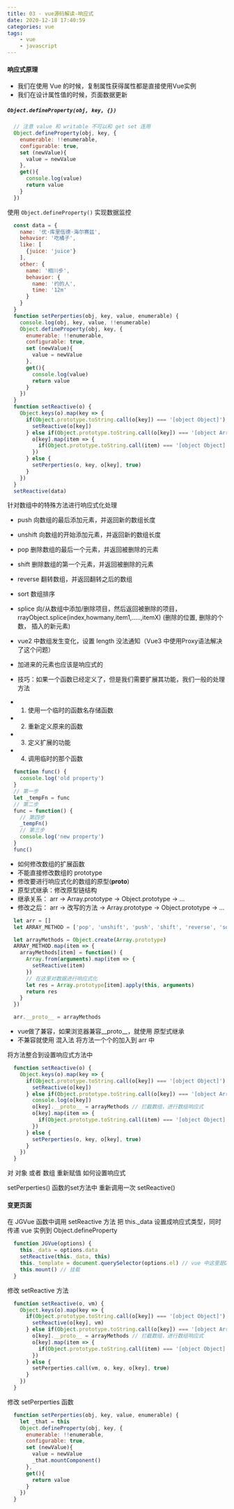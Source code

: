 ```yaml
---
title: 03 - vue源码解读-响应式
date: 2020-12-18 17:40:59
categories: vue
tags:
    - vue
    - javascript
---
```


#### 响应式原理

  - 我们在使用 Vue 的时候，复制属性获得属性都是直接使用Vue实例
  - 我们在设计属性值的时候，页面数据更新

  ##### `Object.defineProperty(obj, key, {})`

  ~~~js
    // 注意 value 和 writable 不可以和 get set 连用
    Object.defineProperty(obj, key, {
      enumerable: !!enumerable,
      configurable: true,
      set (newValue){
        value = newValue
      },
      get(){
        console.log(value)
        return value
      }
    })
  ~~~

  使用 `Object.defineProperty()` 实现数据监控

  ~~~js
    const data = {
      name: '优·库里伍德·海尔赛兹',
      behavior: '吃橘子',
      like: [
        {juice: 'juice'}
      ],
      other: {
        name: '相川步',
        behavior: {
          name: '约的人',
          time: '12m'
        }
      }
    }
    function setPerperties(obj, key, value, enumerable) {
      console.log(obj, key, value, !!enumerable)
      Object.defineProperty(obj, key, {
        enumerable: !!enumerable,
        configurable: true,
        set (newValue){
          value = newValue
        },
        get(){
          console.log(value)
          return value
        }
      })
    }
    function setReactive(o) {
      Object.keys(o).map(key => {
        if(Object.prototype.toString.call(o[key]) === '[object Object]') {
          setReactive(o[key]) 
        } else if(Object.prototype.toString.call(o[key]) === '[object Array]') {
          o[key].map(item => {
            if(Object.prototype.toString.call(item) === '[object Object]' || Object.prototype.toString.call(item) === '[object Array]') setReactive(item)
          })
        } else {
          setPerperties(o, key, o[key], true)
        }
      })
    }
    setReactive(data)
  ~~~

  针对数组中的特殊方法进行响应式化处理
  * push      向数组的最后添加元素，并返回新的数组长度
  * unshift   向数组的开始添加元素，并返回新的数组长度
  * pop       删除数组的最后一个元素，并返回被删除的元素
  * shift     删除数组的第一个元素，并返回被删除的元素
  * reverse   翻转数组，并返回翻转之后的数组
  * sort      数组排序
  * splice    向/从数组中添加/删除项目，然后返回被删除的项目，rrayObject.splice(index,howmany,item1,.....,itemX) (删除的位置, 删除的个数， 插入的新元素)

  * vue2 中数组发生变化，设置 length 没法通知（Vue3 中使用Proxy语法解决了这个问题）
  * 加进来的元素也应该是响应式的
  * 技巧：如果一个函数已经定义了，但是我们需要扩展其功能，我们一般的处理方法
  * 1. 使用一个临时的函数名存储函数
  * 2. 重新定义原来的函数
  * 3. 定义扩展的功能
  * 4. 调用临时的那个函数
  ~~~js
    function func() {
      console.log('old property')
    }
    // 第一步
    let _tempFn = func
    // 第二步
    func = function() {
      // 第四步
      _tempFn()
      // 第三步
      console.log('new property')
    }
    func()
  ~~~

  * 如何修改数组的扩展函数
  * 不能直接修改数组的 prototype
  * 修改要进行响应式化的数组的原型(__proto__)
  * 原型式继承：修改原型链结构
  *   继承关系： arr -> Array.prototype -> Object.prototype -> ...
  *   修改之后： arr -> 改写的方法 -> Array.prototype -> Object.prototype -> ...
  ~~~js
    let arr = []
    let ARRAY_METHOD = ['pop', 'unshift', 'push', 'shift', 'reverse', 'sort', 'splice']

    let arrayMethods = Object.create(Array.prototype)
    ARRAY_METHOD.map(item => {
      arrayMethods[item] = function() {
        Array.from(arguments).map(item => {
          setReactive(item)
        })
        // 在这里对数据进行响应式化
        let res = Array.prototype[item].apply(this, arguments)
        return res
      }
    })

    arr.__proto__ = arrayMethods
  ~~~
  * vue做了兼容，如果浏览器兼容__proto__，就使用 原型式继承
  * 不兼容就使用 混入法 将方法一个个的加入到 arr 中

  将方法整合到设置响应式方法中
  ~~~js
    function setReactive(o) {
      Object.keys(o).map(key => {
        if(Object.prototype.toString.call(o[key]) === '[object Object]') {
          setReactive(o[key]) 
        } else if(Object.prototype.toString.call(o[key]) === '[object Array]') {
          console.log(o[key])
          o[key].__proto__ = arrayMethods // 拦截数组，进行数组响应式
          o[key].map(item => {
            if(Object.prototype.toString.call(item) === '[object Object]' || Object.prototype.toString.call(item) === '[object Array]') setReactive(item)
          })
        } else {
          setPerperties(o, key, o[key], true)
        }
      })
    }
  ~~~

  对 对象 或者 数组 重新赋值 如何设置响应式

  setPerperties() 函数的set方法中 重新调用一次 setReactive()

#### 变更页面
  在 JGVue 函数中调用 setReactive 方法 把 this._data 设置成响应式类型，同时传递 vue 实例到 Object.defineProperty
  ~~~js
    function JGVue(options) {
      this._data = options.data
      setReactive(this._data, this)
      this._template = document.querySelector(options.el) // vue 中这里是DOM
      this.mount() // 挂载
    }
  ~~~
  修改 setReactive 方法
  ~~~js
    function setReactive(o, vm) {
      Object.keys(o).map(key => {
        if(Object.prototype.toString.call(o[key]) === '[object Object]') {
          setReactive(o[key], vm) 
        } else if(Object.prototype.toString.call(o[key]) === '[object Array]') {
          o[key].__proto__ = arrayMethods // 拦截数组，进行数组响应式
          o[key].map(item => {
            if(Object.prototype.toString.call(item) === '[object Object]' || Object.prototype.toString.call(item) === '[object Array]') setReactive(item, vm)
          })
        } else {
          setPerperties.call(vm, o, key, o[key], true)
        }
      })
    }
  ~~~
  修改 setPerperties 函数

  ~~~js
    function setPerperties(obj, key, value, enumerable) {
      let _that = this
      Object.defineProperty(obj, key, {
        enumerable: !!enumerable,
        configurable: true,
        set (newValue){
          value = newValue
          _that.mountComponent()
        },
        get(){
          return value
        }
      })
    }
  ~~~



